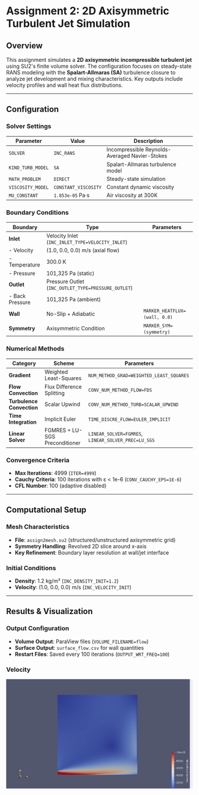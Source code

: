 # Assignment 2: 2D Axisymmetric Turbulent Jet Simulation

## Overview  
This assignment simulates a **2D axisymmetric incompressible turbulent jet** using SU2's finite volume solver. The configuration focuses on steady-state RANS modeling with the **Spalart-Allmaras (SA)** turbulence closure to analyze jet development and mixing characteristics. Key outputs include velocity profiles and wall heat flux distributions.

---

## Configuration
### Solver Settings  
| Parameter | Value | Description |  
|-----------|-------|-------------|  
| `SOLVER` | `INC_RANS` | Incompressible Reynolds-Averaged Navier-Stokes |  
| `KIND_TURB_MODEL` | `SA` | Spalart-Allmaras turbulence model |  
| `MATH_PROBLEM` | `DIRECT` | Steady-state simulation |  
| `VISCOSITY_MODEL` | `CONSTANT_VISCOSITY` | Constant dynamic viscosity |  
| `MU_CONSTANT` | `1.853e-05` Pa·s | Air viscosity at 300K |  

### Boundary Conditions  
| Boundary | Type | Parameters |  
|----------|------|------------|  
| **Inlet** | Velocity Inlet (`INC_INLET_TYPE=VELOCITY_INLET`) |  
| - Velocity | (1.0, 0.0, 0.0) m/s (axial flow) |  
| - Temperature | 300.0 K |  
| - Pressure | 101,325 Pa (static) |  
| **Outlet** | Pressure Outlet (`INC_OUTLET_TYPE=PRESSURE_OUTLET`) |  
| - Back Pressure | 101,325 Pa (ambient) |  
| **Wall** | No-Slip + Adiabatic | `MARKER_HEATFLUX=(wall, 0.0)` |  
| **Symmetry** | Axisymmetric Condition | `MARKER_SYM=(symmetry)` |  

### Numerical Methods  
| Category | Scheme | Parameters |  
|----------|--------|------------|  
| **Gradient** | Weighted Least-Squares | `NUM_METHOD_GRAD=WEIGHTED_LEAST_SQUARES` |  
| **Flow Convection** | Flux Difference Splitting | `CONV_NUM_METHOD_FLOW=FDS` |  
| **Turbulence Convection** | Scalar Upwind | `CONV_NUM_METHOD_TURB=SCALAR_UPWIND` |  
| **Time Integration** | Implicit Euler | `TIME_DISCRE_FLOW=EULER_IMPLICIT` |  
| **Linear Solver** | FGMRES + LU-SGS Preconditioner | `LINEAR_SOLVER=FGMRES`, `LINEAR_SOLVER_PREC=LU_SGS` |  

### Convergence Criteria  
- **Max Iterations**: 4999 (`ITER=4999`)  
- **Cauchy Criteria**: 100 iterations with ε < 1e-6 (`CONV_CAUCHY_EPS=1E-6`)  
- **CFL Number**: 100 (adaptive disabled)  

---

## Computational Setup  
### Mesh Characteristics  
- **File**: `assign2mesh.su2` (structured/unstructured axisymmetric grid)  
- **Symmetry Handling**: Revolved 2D slice around x-axis  
- **Key Refinement**: Boundary layer resolution at wall/jet interface  

### Initial Conditions  
- **Density**: 1.2 kg/m³ (`INC_DENSITY_INIT=1.2`)  
- **Velocity**: (1.0, 0.0, 0.0) m/s (`INC_VELOCITY_INIT`)  

---

## Results & Visualization  
### Output Configuration  
- **Volume Output**: ParaView files (`VOLUME_FILENAME=flow`)  
- **Surface Output**: `surface_flow.csv` for wall quantities  
- **Restart Files**: Saved every 100 iterations (`OUTPUT_WRT_FREQ=100`)  

### Velocity 
![Velocity Contours](images/velocity.jpg)  

